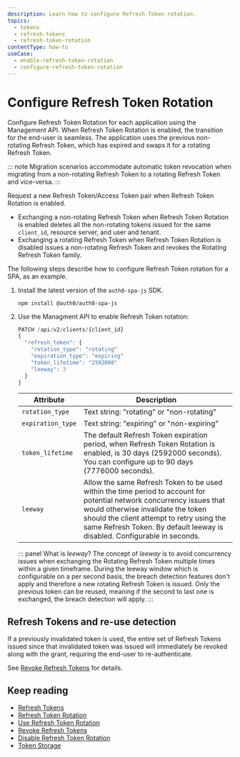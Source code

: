 ```yaml
---
description: Learn how to configure Refresh Token rotation.
topics:
  - tokens
  - refresh-tokens
  - refresh-token-rotation
contentType: how-to
useCase:
  - enable-refresh-token-rotation
  - configure-refresh-token-rotation
---
```

# Configure Refresh Token Rotation

Configure Refresh Token Rotation for each application using the Management API. When Refresh Token Rotation is enabled, the transition for the end-user is seamless. The application uses the previous non-rotating Refresh Token, which has expired and swaps it for a rotating Refresh Token. 

::: note
Migration scenarios accommodate automatic token revocation when migrating from a non-rotating Refresh Token to a rotating Refresh Token and vice-versa.
:::

Request a new Refresh Token/Access Token pair when Refresh Token Rotation is enabled.

- Exchanging a non-rotating Refresh Token when Refresh Token Rotation is enabled deletes all the non-rotating tokens issued for the same `client_id`, resource server, and user and tenant.
- Exchanging a rotating Refresh Token when Refresh Token Rotation is disabled issues a non-rotating Refresh Token and revokes the Rotating Refresh Token family.

The following steps describe how to configure Refresh Token rotation for a SPA, as an example. 

1. Install the latest version of the `auth0-spa-js` SDK.

    ```text
    npm install @auth0/auth0-spa-js
    ```

2. Use the Managment API to enable Refresh Token rotation:

    ```js
    PATCH /api/v2/clients/{client_id}
    {
      "refresh_token": {
        "rotation_type": "rotating"
        "expiration_type": "expiring"
        "token_lifetime": "2592000"
        "leeway": 3
      }
    }
    ```

    | Attribute | Description |
    | -- | -- |
    | `rotation_type` | Text string: "rotating" or "non-rotating" |
    | `expiration_type` | Text string: "expiring" or "non-expiring" |
    | `token_lifetime` | The default Refresh Token expiration period, when Refresh Token Rotation is enabled, is 30 days (2592000 seconds). You can configure up to 90 days (7776000 seconds). |
    | `leeway` | Allow the same Refresh Token to be used within the time period to account for potential network concurrency issues that would otherwise invalidate the token should the client attempt to retry using the same Refresh Token. By default leeway is disabled. Configurable in seconds. |

    ::: panel What is *leeway*?
    The concept of *leeway* is to avoid concurrency issues when exchanging the Rotating Refresh Token multiple times within a given timeframe. During the leeway window which is configurable on a per second basis, the breach detection features don't apply and therefore a new rotating Refresh Token is issued. Only the previous token can be reused, meaning if the second to last one is exchanged, the breach detection will apply. 
    :::

## Refresh Tokens and re-use detection

If a previously invalidated token is used, the entire set of Refresh Tokens issued since that invalidated token was issued will immediately be revoked along with the grant, requiring the end-user to re-authenticate.

See [Revoke Refresh Tokens](/tokens/guides/revoke-refresh-tokens) for details. 

## Keep reading

* [Refresh Tokens](/tokens/concepts/refresh-tokens)
* [Refresh Token Rotation](/tokens/concepts/refresh-token-rotation)
* [Use Refresh Token Rotation](/tokens/guides/use-refresh-token-rotation)
* [Revoke Refresh Tokens](/tokens/guides/revoke-refresh-tokens)
* [Disable Refresh Token Rotation](/tokens/guides/disable-refresh-token-rotation)
* [Token Storage](/tokens/concepts/token-storage)
